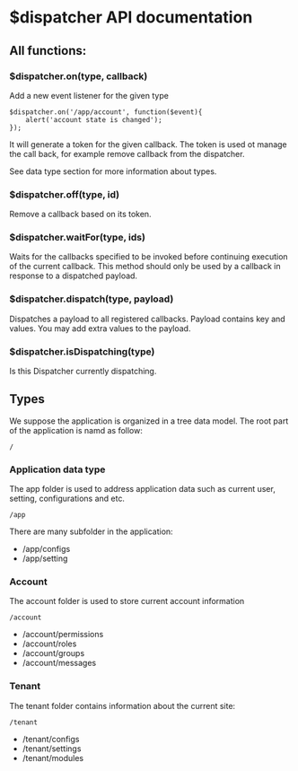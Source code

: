 # $dispatcher API documentation
	
## All functions:

### $dispatcher.on(type, callback) 

Add a new event listener for the given type

	$dispatcher.on('/app/account', function($event){
		alert('account state is changed');
	});

It will generate a token for the given callback. The token is used ot manage the call back, for example remove callback from the dispatcher.

See data type section for more information about types.

### $dispatcher.off(type, id) 

Remove a callback based on its token. 

### $dispatcher.waitFor(type, ids) 

Waits for the callbacks specified to be invoked before continuing execution of the current callback. This method should only be used by a callback in response to a dispatched payload.

### $dispatcher.dispatch(type, payload) 

Dispatches a payload to all registered callbacks. Payload contains key and values. You may add extra values to the payload.

### $dispatcher.isDispatching(type) 

Is this Dispatcher currently dispatching.

## Types

We suppose the application is organized in a tree data model. The root part of the application is namd as follow:

	/

### Application data type

The app folder is used to address application data such as current user, setting, configurations and etc.

	/app

There are many subfolder in the application:

- /app/configs
- /app/setting

### Account 

The account folder is used to store current account information

	/account

- /account/permissions
- /account/roles
- /account/groups
- /account/messages

### Tenant

The tenant folder contains information about the current site:

	/tenant

- /tenant/configs
- /tenant/settings
- /tenant/modules



